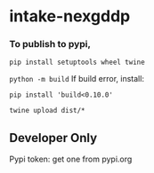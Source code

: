 # intake-nexgddp

### To publish to pypi,
`pip install setuptools wheel twine`

`python -m build`
If build error, install:

`pip install 'build<0.10.0'`


`twine upload dist/* `



## Developer Only
Pypi token:
get one from pypi.org
